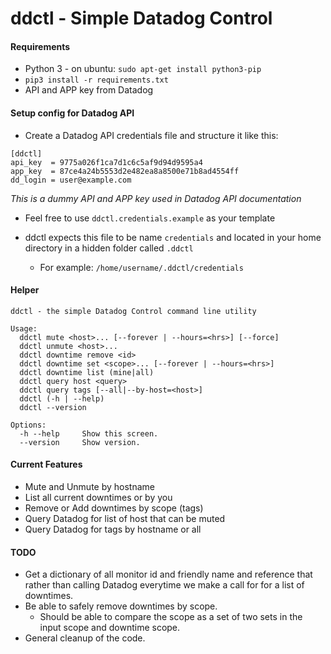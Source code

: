 # ddctl - Simple Datadog Control
#### Requirements
* Python 3 - on ubuntu: `sudo apt-get install python3-pip`
* `pip3 install -r requirements.txt`
* API and APP key from Datadog

#### Setup config for Datadog API
* Create a Datadog API credentials file and structure it like this:
~~~~
[ddctl]
api_key  = 9775a026f1ca7d1c6c5af9d94d9595a4
app_key  = 87ce4a24b5553d2e482ea8a8500e71b8ad4554ff
dd_login = user@example.com
~~~~
*This is a dummy API and APP key used in Datadog API documentation*
* Feel free to use `ddctl.credentials.example` as your template

* ddctl expects this file to be name `credentials` and located in your home directory in a hidden folder called `.ddctl`
  * For example: `/home/username/.ddctl/credentials`

#### Helper
```
ddctl - the simple Datadog Control command line utility

Usage:
  ddctl mute <host>... [--forever | --hours=<hrs>] [--force]
  ddctl unmute <host>...
  ddctl downtime remove <id>
  ddctl downtime set <scope>... [--forever | --hours=<hrs>]
  ddctl downtime list (mine|all)
  ddctl query host <query>
  ddctl query tags [--all|--by-host=<host>]
  ddctl (-h | --help)
  ddctl --version

Options:
  -h --help     Show this screen.
  --version     Show version.
```

#### Current Features
* Mute and Unmute by hostname
* List all current downtimes or by you
* Remove or Add downtimes by scope (tags)
* Query Datadog for list of host that can be muted
* Query Datadog for tags by hostname or all

#### TODO
* Get a dictionary of all monitor id and friendly name and reference that rather than calling Datadog everytime we make a call for for a list of downtimes.
* Be able to safely remove downtimes by scope.
  * Should be able to compare the scope as a set of two sets in the input scope and downtime scope.
* General cleanup of the code.
